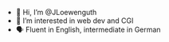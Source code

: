- 👋 Hi, I’m @JLoewenguth
- 👀 I’m interested in web dev and CGI
- 🗣 Fluent in English, intermediate in German

<!--
- 📫 How to reach me ... -->

<!---
JLoewenguth/JLoewenguth is a ✨ special ✨ repository because its `README.md` (this file) appears on your GitHub profile.
You can click the Preview link to take a look at your changes.
--->
